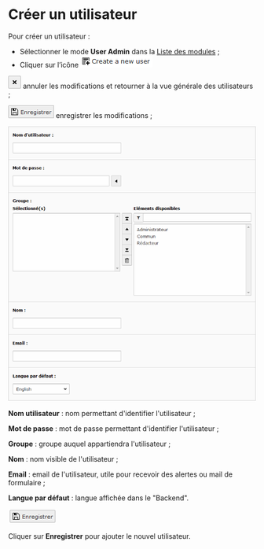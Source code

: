 # Créer un utilisateur

Pour créer un utilisateur :

* Sélectionner le mode **User Admin** dans la [Liste des modules](../premiers-pas/se-reperer-dans-le-backend.md) ;
* Cliquer sur l’icône ![](../../.gitbook/assets/add_user_btn.png)

![](../../.gitbook/assets/btn_page_cancel.png%20%282%29.png) annuler les modifications et retourner à la vue générale des utilisateurs ;

![](../../.gitbook/assets/btn_page_save.png) enregistrer les modifications ;

![](../../.gitbook/assets/add_user_detail.png)

**Nom utilisateur** : nom permettant d'identifier l'utilisateur ;

**Mot de passe** : mot de passe permettant d'identifier l'utilisateur ;

**Groupe** : groupe auquel appartiendra l'utilisateur ;

**Nom** : nom visible de l'utilisateur ;

**Email** : email de l'utilisateur, utile pour recevoir des alertes ou mail de formulaire ;

**Langue par défaut** : langue affichée dans le "Backend".

![](../../.gitbook/assets/save.png)

Cliquer sur **Enregistrer** pour ajouter le nouvel utilisateur.


